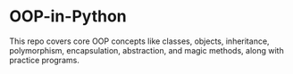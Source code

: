 # OOP-in-Python
This repo covers core OOP concepts like classes, objects, inheritance, polymorphism, encapsulation, abstraction, and magic methods, along with practice programs.
